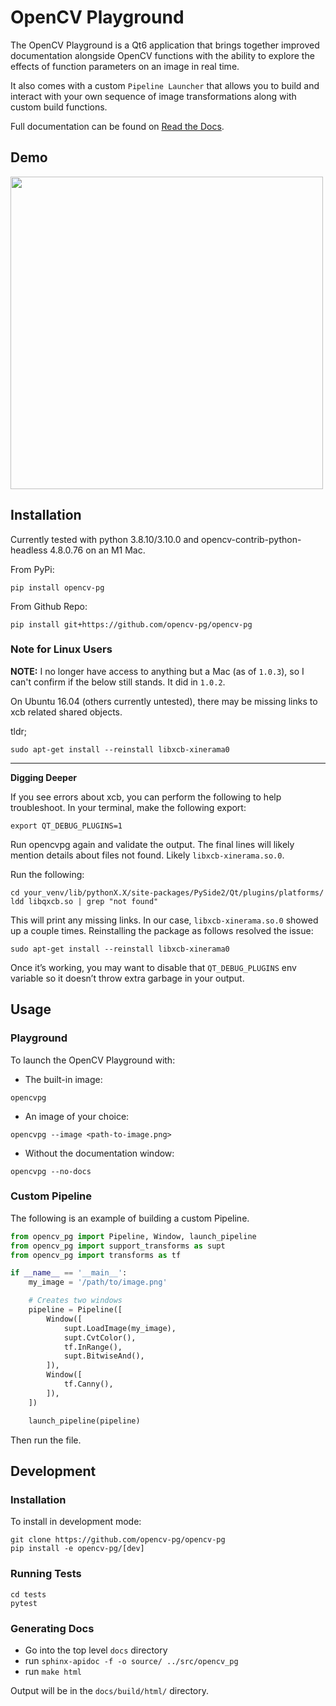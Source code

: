 # OpenCV Playground
The OpenCV Playground is a Qt6 application that brings together improved documentation alongside OpenCV functions with the ability to explore the effects of function parameters on an image in real time.

It also comes with a custom `Pipeline Launcher` that allows you to build and interact with your own sequence of image transformations along with custom build functions.

Full documentation can be found on [Read the Docs](https://opencv-pg.readthedocs.io/en/latest/).

## Demo
<a href="https://drive.google.com/uc?export=view&id=1i4jmCHebu1_ognIwj2n4vtpCaT8BHWGI"><img src="https://media.giphy.com/media/GQj3aod8oKoxpJ4sC3/giphy.gif" style="width: 500px; height: auto;" /></a>


## Installation
Currently tested with python 3.8.10/3.10.0 and opencv-contrib-python-headless 4.8.0.76 on an M1 Mac.

From PyPi:

```shell
pip install opencv-pg
```

From Github Repo:

```shell
pip install git+https://github.com/opencv-pg/opencv-pg
```

### Note for Linux Users
**NOTE:** I no longer have access to anything but a Mac (as of `1.0.3`), so I can't confirm if the below still stands. It did in `1.0.2`.

On Ubuntu 16.04 (others currently untested), there may be missing links to xcb related shared objects.

tldr;

```shell
sudo apt-get install --reinstall libxcb-xinerama0
```
------

**Digging Deeper**

If you see errors about xcb, you can perform the following to help troubleshoot. In your terminal, make the following export:

```shell
export QT_DEBUG_PLUGINS=1
```

Run opencvpg again and validate the output. The final lines will likely mention details about files not found. Likely `libxcb-xinerama.so.0`.

Run the following:

```shell
cd your_venv/lib/pythonX.X/site-packages/PySide2/Qt/plugins/platforms/
ldd libqxcb.so | grep "not found"
```

This will print any missing links. In our case, `libxcb-xinerama.so.0` showed up a couple times. Reinstalling the package as follows resolved the issue:

```shell
sudo apt-get install --reinstall libxcb-xinerama0
```

Once it’s working, you may want to disable that `QT_DEBUG_PLUGINS` env variable so it doesn’t throw extra garbage in your output.

## Usage
### Playground
To launch the OpenCV Playground with:
* The built-in image:

```shell
opencvpg
```

* An image of your choice:

```shell
opencvpg --image <path-to-image.png>
```

* Without the documentation window:

```shell
opencvpg --no-docs
```

### Custom Pipeline
The following is an example of building a custom Pipeline.

```python
from opencv_pg import Pipeline, Window, launch_pipeline
from opencv_pg import support_transforms as supt
from opencv_pg import transforms as tf

if __name__ == '__main__':
    my_image = '/path/to/image.png'

    # Creates two windows
    pipeline = Pipeline([
        Window([
            supt.LoadImage(my_image),
            supt.CvtColor(),
            tf.InRange(),
            supt.BitwiseAnd(),
        ]),
        Window([
            tf.Canny(),
        ]),
    ])

    launch_pipeline(pipeline)
```

Then run the file.

## Development
### Installation
To install in development mode:

```shell
git clone https://github.com/opencv-pg/opencv-pg
pip install -e opencv-pg/[dev]
```

### Running Tests
```shell
cd tests
pytest
```

### Generating Docs
* Go into the top level `docs` directory
* run `sphinx-apidoc -f -o source/ ../src/opencv_pg`
* run `make html`

Output will be in the `docs/build/html/` directory.
